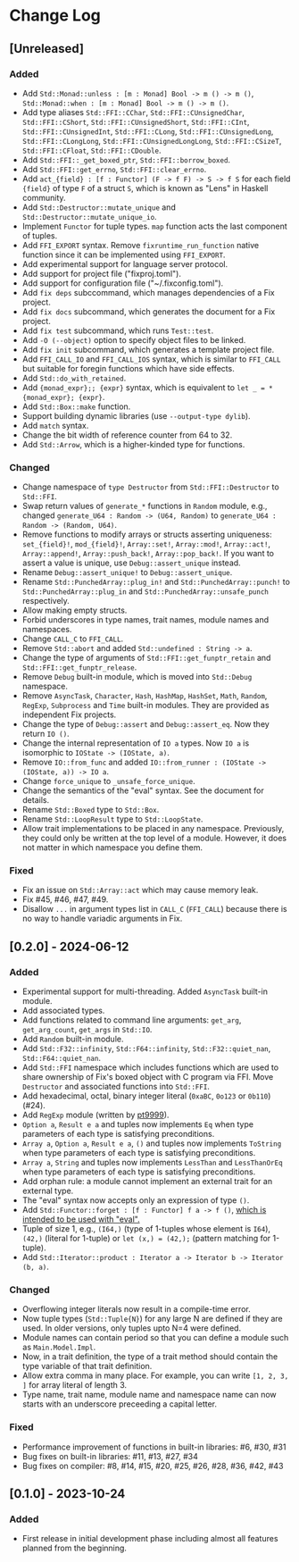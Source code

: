 # Change Log

## [Unreleased]

### Added
- Add `Std::Monad::unless : [m : Monad] Bool -> m () -> m ()`, `Std::Monad::when : [m : Monad] Bool -> m () -> m ()`.
- Add type aliases `Std::FFI::CChar`, `Std::FFI::CUnsignedChar`, `Std::FFI::CShort`, `Std::FFI::CUnsignedShort`, `Std::FFI::CInt`, `Std::FFI::CUnsignedInt`, `Std::FFI::CLong`, `Std::FFI::CUnsignedLong`, `Std::FFI::CLongLong`, `Std::FFI::CUnsignedLongLong`, `Std::FFI::CSizeT`, `Std::FFI::CFloat`, `Std::FFI::CDouble`.
- Add `Std::FFI::_get_boxed_ptr`, `Std::FFI::borrow_boxed`.
- Add `Std::FFI::get_errno`, `Std::FFI::clear_errno`.
- Add `act_{field} : [f : Functor] (F -> f F) -> S -> f S` for each field `{field}` of type `F` of a struct `S`, which is known as "Lens" in Haskell community.
- Add `Std::Destructor::mutate_unique` and `Std::Destructor::mutate_unique_io`.
- Implement `Functor` for tuple types. `map` function acts the last component of tuples.
- Add `FFI_EXPORT` syntax. Remove `fixruntime_run_function` native function since it can be implemented using `FFI_EXPORT`.
- Add experimental support for language server protocol.
- Add support for project file ("fixproj.toml").
- Add support for configuration file ("~/.fixconfig.toml").
- Add `fix deps` subccommand, which manages dependencies of a Fix project.
- Add `fix docs` subcommand, which generates the document for a Fix project.
- Add `fix test` subcommand, which runs `Test::test`.
- Add `-O (--object)` option to specify object files to be linked.
- Add `fix init` subcommand, which generates a template project file.
- Add `FFI_CALL_IO` and `FFI_CALL_IOS` syntax, which is similar to `FFI_CALL` but suitable for foregin functions which have side effects.
- Add `Std::do_with_retained`.
- Add `{monad_expr};; {expr}` syntax, which is equivalent to `let _ = *{monad_expr}; {expr}`.
- Add `Std::Box::make` function.
- Support building dynamic libraries (use `--output-type dylib`).
- Add `match` syntax.
- Change the bit width of reference counter from 64 to 32.
- Add `Std::Arrow`, which is a higher-kinded type for functions.

### Changed

- Change namespace of `type Destructor` from `Std::FFI::Destructor` to `Std::FFI`.
- Swap return values of `generate_*` functions in `Random` module, e.g., changed `generate_U64 : Random -> (U64, Random)` to `generate_U64 : Random -> (Random, U64)`.
- Remove functions to modify arrays or structs asserting uniqueness: `set_{field}!`, `mod_{field}!`, `Array::set!`, `Array::mod!`, `Array::act!`, `Array::append!`, `Array::push_back!`, `Array::pop_back!`. If you want to assert a value is unique, use `Debug::assert_unique` instead.
- Rename `Debug::assert_unique!` to `Debug::assert_unique`.
- Rename `Std::PunchedArray::plug_in!` and `Std::PunchedArray::punch!` to `Std::PunchedArray::plug_in` and `Std::PunchedArray::unsafe_punch` respectively.
- Allow making empty structs.
- Forbid underscores in type names, trait names, module names and namespaces.
- Change `CALL_C` to `FFI_CALL`.
- Remove `Std::abort` and added `Std::undefined : String -> a`.
- Change the type of arguments of `Std::FFI::get_funptr_retain` and `Std::FFI::get_funptr_release`.
- Remove `Debug` built-in module, which is moved into `Std::Debug` namespace.
- Remove `AsyncTask`, `Character`, `Hash`, `HashMap`, `HashSet`, `Math`, `Random`, `RegExp`, `Subprocess` and `Time` built-in modules. They are provided as independent Fix projects.
- Change the type of `Debug::assert` and `Debug::assert_eq`. Now they return `IO ()`.
- Change the internal representation of `IO a` types. Now `IO a` is isomorphic to `IOState -> (IOState, a)`.
- Remove `IO::from_func` and added `IO::from_runner : (IOState -> (IOState, a)) -> IO a`.
- Change `force_unique` to `_unsafe_force_unique`.
- Change the semantics of the "eval" syntax. See the document for details.
- Rename `Std::Boxed` type to `Std::Box`. 
- Rename `Std::LoopResult` type to `Std::LoopState`.
- Allow trait implementations to be placed in any namespace. Previously, they could only be written at the top level of a module. However, it does not matter in which namespace you define them.

### Fixed

- Fix an issue on `Std::Array::act` which may cause memory leak.
- Fix #45, #46, #47, #49.
- Disallow `...` in argument types list in `CALL_C` (`FFI_CALL`) because there is no way to handle variadic arguments in Fix.

## [0.2.0] - 2024-06-12

### Added
- Experimental support for multi-threading. Added `AsyncTask` built-in module.
- Add associated types.
- Add functions related to command line arguments: `get_arg`, `get_arg_count`, `get_args` in `Std::IO`.
- Add `Random` built-in module.
- Add `Std::F32::infinity`, `Std::F64::infinity`, `Std::F32::quiet_nan`, `Std::F64::quiet_nan`.
- Add `Std::FFI` namespace which includes functions which are used to share ownership of Fix's boxed object with C program via FFI. Move `Destructor` and associated functions into `Std::FFI`.
- Add hexadecimal, octal, binary integer literal (`0xaBC`, `0o123` or `0b110`) (#24).
- Add `RegExp` module (written by [pt9999](https://github.com/pt9999)).
- `Option a`, `Result e a` and tuples now implements `Eq` when type parameters of each type is satisfying preconditions.
- `Array a`, `Option a`, `Result e a`, `()` and tuples now implements `ToString` when type parameters of each type is satisfying preconditions.
- `Array a`, `String` and tuples now implements `LessThan` and `LessThanOrEq` when type parameters of each type is satisfying preconditions.
- Add orphan rule: a module cannot implement an external trait for an external type.
- The "eval" syntax now accepts only an expression of type `()`.
- Add `Std::Functor::forget : [f : Functor] f a -> f ()`, [which is intended to be used with "eval".](/Document.md#chaining-io-actions-by-eval-and-forget)
- Tuple of size 1, e.g., `(I64,)` (type of 1-tuples whose element is `I64`), `(42,)` (literal for 1-tuple) or `let (x,) = (42,);` (pattern matching for 1-tuple).
- Add `Std::Iterator::product : Iterator a -> Iterator b -> Iterator (b, a)`.

### Changed
- Overflowing integer literals now result in a compile-time error.
- Now tuple types (`Std::Tuple{N}`) for any large N are defined if they are used. In older versions, only tuples upto N=4 were defined.
- Module names can contain period so that you can define a module such as `Main.Model.Impl`.
- Now, in a trait definition, the type of a trait method should contain the type variable of that trait definition.
- Allow extra comma in many place. For example, you can write `[1, 2, 3, ]` for array literal of length 3.
- Type name, trait name, module name and namespace name can now starts with an underscore preceeding a capital letter.

### Fixed
- Performance improvement of functions in built-in libraries: #6, #30, #31
- Bug fixes on built-in libraries: #11, #13, #27, #34
- Bug fixes on compiler: #8, #14, #15, #20, #25, #26, #28, #36, #42, #43

## [0.1.0] - 2023-10-24

### Added
- First release in initial development phase including almost all features planned from the beginning.